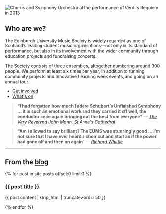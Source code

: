 ---
---

<img class="full" alt="Chorus and Symphony Orchestra at the performance of Verdi's Requiem in 2013" src="{{ site.assets }}/img/symphony-chorus-verdi-2013.jpg">

## Who are we?

The Edinburgh University Music Society is widely regarded as one of
Scotland&rsquo;s leading student music organisations&mdash;not only in its
standard of performance, but also in its involvement with the wider community
through education projects and fundraising concerts.

The Society consists of three ensembles, altogether numbering around 300
people. We perform at least six times per year, in addition to running
community projects and Innovative Learning week events, and going on an annual
tour.

<ul>
<li><a href="/get-involved">Get involved</a></li>
<li><a href="/whats-on">What's on</a></li>
</ul>

<div class="clearfix quotes">
<blockquote>
<strong>
&ldquo;I had forgotten how much I adore Schubert’s Unfinished Symphony &hellip;
it is such an emotional work and they carried it off well, the conductor once
again bringing out the best from everyone&rdquo;
</strong>
<cite>&mdash; <a href="http://www.belfastcathedral.org/news/item/722/music-festival-opens-with-the-edinburgh-university-music-society/">
The Very Reverend John Mann, St Anne's Cathedral
</a>
</cite>
</blockquote>

<blockquote>
<strong>
&ldquo;Am I allowed to say brilliant? The EUMS was stunningly good &hellip;
I’m not sure that I have ever heard a choir cut and start as if the power had
gone off and then on again&rdquo;
</strong>
<cite>&mdash; <a href="http://playpitspark.wordpress.com/2010/11/20/the-armed-man/">Richard Whittle</a>
</cite>
</blockquote>
</div>

<hr>

<h2>From the <a href="/blog">blog</a></h2>

{% for post in site.posts offset:0 limit:3 %}

<h3><a href="{{ post.url }}">{{ post.title }}</a></h3>

<p>{{ post.content | strip_html | truncatewords: 50 }}</p>

{% endfor %}
